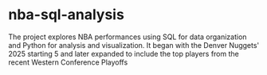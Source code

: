 # nba-sql-analysis
The project explores NBA performances using SQL for data organization and Python for analysis and visualization. It began with the Denver Nuggets' 2025 starting 5 and later expanded to include the top players from the recent Western Conference Playoffs
